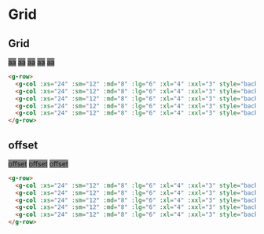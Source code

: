 # Grid

## Grid

<script setup>
import { GCol } from '../../src/components/col'
import { GRow } from '../../src/components/row'
</script>

<g-row>
  <g-col :xs="24" :sm="12" :md="8" :lg="6" :xl="4" :xxl="3" style="background: gray">aa</g-col>
  <g-col :xs="24" :sm="12" :md="8" :lg="6" :xl="4" :xxl="3" style="background: gray">aa</g-col>
  <g-col :xs="24" :sm="12" :md="8" :lg="6" :xl="4" :xxl="3" style="background: gray">aa</g-col>
  <g-col :xs="24" :sm="12" :md="8" :lg="6" :xl="4" :xxl="3" style="background: gray">aa</g-col>
  <g-col :xs="24" :sm="12" :md="8" :lg="6" :xl="4" :xxl="3" style="background: gray">aa</g-col>
</g-row>

```html
<g-row>
  <g-col :xs="24" :sm="12" :md="8" :lg="6" :xl="4" :xxl="3" style="background: gray">aa</g-col>
  <g-col :xs="24" :sm="12" :md="8" :lg="6" :xl="4" :xxl="3" style="background: gray">aa</g-col>
  <g-col :xs="24" :sm="12" :md="8" :lg="6" :xl="4" :xxl="3" style="background: gray">aa</g-col>
  <g-col :xs="24" :sm="12" :md="8" :lg="6" :xl="4" :xxl="3" style="background: gray">aa</g-col>
  <g-col :xs="24" :sm="12" :md="8" :lg="6" :xl="4" :xxl="3" style="background: gray">aa</g-col>
</g-row>
```

## offset

<g-row>
  <g-col :offset="1" :xs="24" :sm="12" :md="8" :lg="6" :xl="4" :xxl="3" style="background: gray">offset</g-col>
  <g-col :offset="2" :xs="24" :sm="12" :md="8" :lg="6" :xl="4" :xxl="3" style="background: gray">offset</g-col>
  <g-col :offset="3" :xs="24" :sm="12" :md="8" :lg="6" :xl="4" :xxl="3" style="background: gray">offset</g-col>
</g-row>

```html
<g-row>
  <g-col :xs="24" :sm="12" :md="8" :lg="6" :xl="4" :xxl="3" style="background: gray">aa</g-col>
  <g-col :xs="24" :sm="12" :md="8" :lg="6" :xl="4" :xxl="3" style="background: gray">aa</g-col>
  <g-col :xs="24" :sm="12" :md="8" :lg="6" :xl="4" :xxl="3" style="background: gray">aa</g-col>
  <g-col :xs="24" :sm="12" :md="8" :lg="6" :xl="4" :xxl="3" style="background: gray">aa</g-col>
  <g-col :xs="24" :sm="12" :md="8" :lg="6" :xl="4" :xxl="3" style="background: gray">aa</g-col>
</g-row>
```
